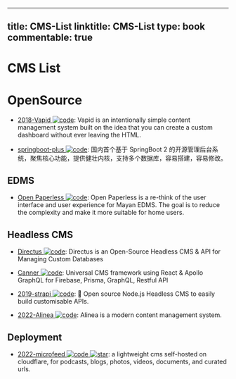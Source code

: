 
---
title: CMS-List
linktitle: CMS-List
type: book
commentable: true
---

# CMS List

# OpenSource

- [2018-Vapid ![code](https://ng-tech.icu/assets/code.svg)](https://www.vapid.com/): Vapid is an intentionally simple content management system built on the idea that you can create a custom dashboard without ever leaving the HTML.

- [springboot-plus ![code](https://ng-tech.icu/assets/code.svg)](https://gitee.com/xiandafu/springboot-plus): 国内首个基于 SpringBoot 2 的开源管理后台系统，聚焦核心功能，提供健壮内核，支持多个数据库，容易搭建，容易修改。

## EDMS

- [Open Paperless ![code](https://ng-tech.icu/assets/code.svg)](https://github.com/zhoubear/open-paperless): Open Paperless is a re-think of the user interface and user experience for Mayan EDMS. The goal is to reduce the complexity and make it more suitable for home users.

## Headless CMS

- [Directus ![code](https://ng-tech.icu/assets/code.svg)](https://github.com/directus/directus): Directus is an Open-Source Headless CMS & API for Managing Custom Databases

- [Canner ![code](https://ng-tech.icu/assets/code.svg)](https://github.com/Canner/canner): Universal CMS framework using React & Apollo GraphQL for Firebase, Prisma, GraphQL, Restful API

- [2019-strapi ![code](https://ng-tech.icu/assets/code.svg)](https://github.com/strapi/strapi): 🚀 Open source Node.js Headless CMS to easily build customisable APIs.

- [2022-Alinea ![code](https://ng-tech.icu/assets/code.svg)](https://github.com/alineacms/alinea): Alinea is a modern content management system.

## Deployment

- [2022-microfeed ![code](https://ng-tech.icu/assets/code.svg) ![star](https://img.shields.io/github/stars/microfeed/microfeed)](https://github.com/microfeed/microfeed): a lightweight cms self-hosted on cloudflare, for podcasts, blogs, photos, videos, documents, and curated urls.

    